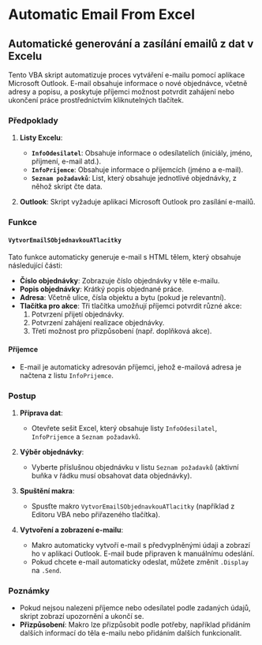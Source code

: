 # Automatic Email From Excel

## Automatické generování a zasílání emailů z dat v Excelu

Tento VBA skript automatizuje proces vytváření e-mailu pomocí aplikace Microsoft Outlook. E-mail obsahuje informace o nové objednávce, včetně adresy a popisu, a poskytuje příjemci možnost potvrdit zahájení nebo ukončení práce prostřednictvím kliknutelných tlačítek.

### Předpoklady

1. **Listy Excelu**:
    - **`InfoOdesilatel`**: Obsahuje informace o odesílatelích (iniciály, jméno, příjmení, e-mail atd.).
    - **`InfoPrijemce`**: Obsahuje informace o příjemcích (jméno a e-mail).
    - **`Seznam požadavků`**: List, který obsahuje jednotlivé objednávky, z něhož skript čte data.

2. **Outlook**: Skript vyžaduje aplikaci Microsoft Outlook pro zasílání e-mailů.

### Funkce

#### `VytvorEmailSObjednavkouATlacitky`

Tato funkce automaticky generuje e-mail s HTML tělem, který obsahuje následující části:

- **Číslo objednávky**: Zobrazuje číslo objednávky v těle e-mailu.
- **Popis objednávky**: Krátký popis objednané práce.
- **Adresa**: Včetně ulice, čísla objektu a bytu (pokud je relevantní).
- **Tlačítka pro akce**: Tři tlačítka umožňují příjemci potvrdit různé akce:
  1. Potvrzení přijetí objednávky.
  2. Potvrzení zahájení realizace objednávky.
  3. Třetí možnost pro přizpůsobení (např. doplňková akce).
  
#### Příjemce

- E-mail je automaticky adresován příjemci, jehož e-mailová adresa je načtena z listu `InfoPrijemce`.

### Postup

1. **Příprava dat**:
   - Otevřete sešit Excel, který obsahuje listy `InfoOdesilatel`, `InfoPrijemce` a `Seznam požadavků`.
   
2. **Výběr objednávky**:
   - Vyberte příslušnou objednávku v listu `Seznam požadavků` (aktivní buňka v řádku musí obsahovat data objednávky).

3. **Spuštění makra**:
   - Spusťte makro `VytvorEmailSObjednavkouATlacitky` (například z Editoru VBA nebo přiřazeného tlačítka).

4. **Vytvoření a zobrazení e-mailu**:
   - Makro automaticky vytvoří e-mail s předvyplněnými údaji a zobrazí ho v aplikaci Outlook. E-mail bude připraven k manuálnímu odeslání. 
   - Pokud chcete e-mail automaticky odeslat, můžete změnit `.Display` na `.Send`.

### Poznámky

- Pokud nejsou nalezeni příjemce nebo odesílatel podle zadaných údajů, skript zobrazí upozornění a ukončí se.
- **Přizpůsobení**: Makro lze přizpůsobit podle potřeby, například přidáním dalších informací do těla e-mailu nebo přidáním dalších funkcionalit.
  
